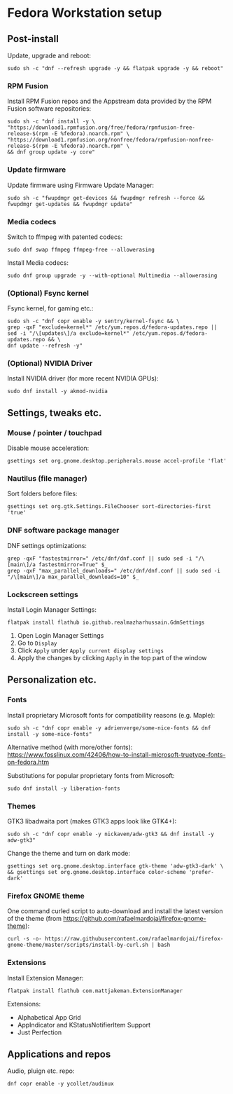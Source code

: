 # Fedora Workstation setup

## Post-install
Update, upgrade and reboot:
```
sudo sh -c "dnf --refresh upgrade -y && flatpak upgrade -y && reboot"
```

### RPM Fusion
Install RPM Fusion repos and the Appstream data provided by the RPM Fusion software repositories:
```
sudo sh -c "dnf install -y \
"https://download1.rpmfusion.org/free/fedora/rpmfusion-free-release-$(rpm -E %fedora).noarch.rpm" \
"https://download1.rpmfusion.org/nonfree/fedora/rpmfusion-nonfree-release-$(rpm -E %fedora).noarch.rpm" \
&& dnf group update -y core"
```

### Update firmware
Update firmware using Firmware Update Manager:
```
sudo sh -c "fwupdmgr get-devices && fwupdmgr refresh --force && fwupdmgr get-updates && fwupdmgr update"
```

### Media codecs
Switch to ffmpeg with patented codecs:
```
sudo dnf swap ffmpeg ffmpeg-free --allowerasing
```

Install Media codecs:
```
sudo dnf group upgrade -y --with-optional Multimedia --allowerasing
```

### (Optional) Fsync kernel
Fsync kernel, for gaming etc.:
```
sudo sh -c "dnf copr enable -y sentry/kernel-fsync && \
grep -qxF "exclude=kernel*" /etc/yum.repos.d/fedora-updates.repo || sed -i "/\[updates\]/a exclude=kernel*" /etc/yum.repos.d/fedora-updates.repo && \
dnf update --refresh -y"
```

### (Optional) NVIDIA Driver
Install NVIDIA driver (for more recent NVIDIA GPUs):
```
sudo dnf install -y akmod-nvidia
```

## Settings, tweaks etc.
### Mouse / pointer / touchpad
Disable mouse acceleration:
```
gsettings set org.gnome.desktop.peripherals.mouse accel-profile 'flat'
```

### Nautilus (file manager)
Sort folders before files:
```
gsettings set org.gtk.Settings.FileChooser sort-directories-first 'true'
```

### DNF software package manager
DNF settings optimizations:
```
grep -qxF "fastestmirror=" /etc/dnf/dnf.conf || sudo sed -i "/\[main\]/a fastestmirror=True" $_
grep -qxF "max_parallel_downloads=" /etc/dnf/dnf.conf || sudo sed -i "/\[main\]/a max_parallel_downloads=10" $_
```

### Lockscreen settings
Install Login Manager Settings:
```
flatpak install flathub io.github.realmazharhussain.GdmSettings
```
1. Open Login Manager Settings
2. Go to ``Display``
3. Click ``Apply`` under ``Apply current display settings``
4. Apply the changes by clicking ``Apply`` in the top part of the window


## Personalization etc.
### Fonts
Install proprietary Microsoft fonts for compatibility reasons (e.g. Maple):
```
sudo sh -c "dnf copr enable -y adrienverge/some-nice-fonts && dnf install -y some-nice-fonts"
```

Alternative method (with more/other fonts):
https://www.fosslinux.com/42406/how-to-install-microsoft-truetype-fonts-on-fedora.htm

Substitutions for popular proprietary fonts from Microsoft:
```
sudo dnf install -y liberation-fonts
```

### Themes
GTK3 libadwaita port (makes GTK3 apps look like GTK4+):
```
sudo sh -c "dnf copr enable -y nickavem/adw-gtk3 && dnf install -y adw-gtk3"
```
Change the theme and turn on dark mode:
```
gsettings set org.gnome.desktop.interface gtk-theme 'adw-gtk3-dark' \
&& gsettings set org.gnome.desktop.interface color-scheme 'prefer-dark'
```

### Firefox GNOME theme
One command curled script to auto-download and install the latest version of the theme (from https://github.com/rafaelmardojai/firefox-gnome-theme):
```
curl -s -o- https://raw.githubusercontent.com/rafaelmardojai/firefox-gnome-theme/master/scripts/install-by-curl.sh | bash
```

### Extensions
Install Extension Manager:
```
flatpak install flathub com.mattjakeman.ExtensionManager
```

Extensions:

- Alphabetical App Grid
- AppIndicator and KStatusNotifierItem Support
- Just Perfection

## Applications and repos
Audio, pluign etc. repo:
```
dnf copr enable -y ycollet/audinux
```

